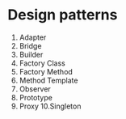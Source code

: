 # Design patterns
1. Adapter
2. Bridge
3. Builder
4. Factory Class
5. Factory Method
6. Method Template
7. Observer
8. Prototype
9. Proxy
10.Singleton
